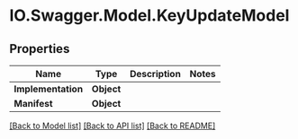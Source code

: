 # IO.Swagger.Model.KeyUpdateModel
## Properties

Name | Type | Description | Notes
------------ | ------------- | ------------- | -------------
**Implementation** | **Object** |  | 
**Manifest** | **Object** |  | 

[[Back to Model list]](../README.md#documentation-for-models) [[Back to API list]](../README.md#documentation-for-api-endpoints) [[Back to README]](../README.md)

